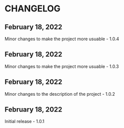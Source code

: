 # CHANGELOG

## February 18, 2022

Minor changes to make the project more usuable - 1.0.4

## February 18, 2022

Minor changes to make the project more usuable - 1.0.3

## February 18, 2022

Minor changes to the description of the project - 1.0.2

## February 18, 2022

Initial release - 1.0.1
